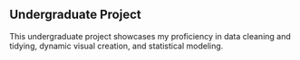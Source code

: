 ## Undergraduate Project 

This undergraduate project showcases my proficiency in data cleaning and tidying, dynamic visual creation, and statistical modeling.
